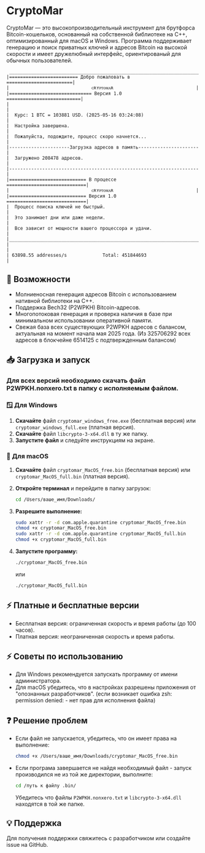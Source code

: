 # CryptoMar

CryptoMar — это высокопроизводительный инструмент для брутфорса Bitcoin-кошельков, основанный на собственной библиотеке на C++, оптимизированный для macOS и Windows. Программа поддерживает генерацию и поиск приватных ключей и адресов Bitcoin на высокой скорости и имеет дружелюбный интерфейс, ориентированый для обычных пользователей.

```plaintext
 _____________________________________________________________________
|========================= Добро пожаловать в ========================|
|                              ᴄʀʏᴘᴛᴏᴍᴀʀ                              |
|============================== Версия 1.0 ===========================|
|                                                                     |
|  Курс: 1 BTC = 103881 USD. (2025-05-16 03:24:08)                    |
|  Настройка завершена.                                               |
|  Пожалуйста, подождите, процесс скоро начнется...                   |
|----------------------Загрузка адресов в память----------------------|
|  Загружено 208478 адресов.                                          |
|---------------------------------------------------------------------|
|============================ В процессе =============================|
|                              ᴄʀʏᴘᴛᴏᴍᴀʀ                              |
|============================ Версия 1.0 =============================|
|  Процесс поиска ключей не быстрый.                                  |
|  Это занимает дни или даже недели.                                  |
|  Все зависит от мощности вашего процессора и удачи.                 |
|_____________________________________________________________________|
|                                                                     |
| 63898.55 addresses/s             Total: 451844693                   |
```

## 🚀 Возможности

* Молниеносная генерация адресов Bitcoin с использованием нативной библиотеки на C++.
* Поддержка Bech32 (P2WPKH) Bitcoin-адресов.
* Многопотоковая генерация и проверка наличия в базе при минимальном использовании оперативной памяти.
* Свежая база всех существующих P2WPKH адресов с балансом, актуальная на момент начала мая 2025 года.
  (Из 325706292 всех адресов в блокчейне 6514125 с подтвержденным балансом)
  
## 📥 Загрузка и запуск

### Для всех версий необходимо скачать файл P2WPKH.nonxero.txt в папку с исполняемым файлом.

### 🪟 Для Windows

1. **Скачайте** файл `cryptomar_windows_free.exe` (бесплатная версия) или `cryptomar_windows_full.exe` (платная версия).
2. **Скачайте** файл `libcrypto-3-x64.dll` в ту же папку.
3. **Запустите файл** и следуйте инструкциям на экране.

### 🍎 Для macOS

1. **Скачайте** файл `cryptomar_MacOS_free.bin` (бесплатная версия) или `cryptomar_MacOS_full.bin` (платная версия).
2. **Откройте терминал** и перейдите в папку загрузок:

   ```bash
   cd /Users/ваше_имя/Downloads/
   ```
3. **Разрешите выполнение:**

   ```bash
   sudo xattr -r -d com.apple.quarantine cryptomar_MacOS_free.bin
   chmod +x cryptomar_MacOS_free.bin
   sudo xattr -r -d com.apple.quarantine cryptomar_MacOS_full.bin
   chmod +x cryptomar_MacOS_full.bin
   ```
4. **Запустите программу:**

   ```bash
   ./cryptomar_MacOS_free.bin
   ```
   или
   
   ```bash
   ./cryptomar_MacOS_full.bin
   ```

## ⚡ Платные и бесплатные версии

* Бесплатная версия: ограниченная скорость и время работы (до 100 часов).
* Платная версия: неограниченная скорость и время работы.

## ⚡ Советы по использованию

* Для Windows рекомендуется запускать программу от имени администратора.
* Для macOS убедитесь, что в настройках разрешены приложения от "опознанных разработчиков".
  (если возникает ошибка zsh: permission denied: - нет прав для исполнения файла)

## ❓ Решение проблем

* Если файл не запускается, убедитесь, что он имеет права на выполнение:

  ```bash
  chmod +x /Users/ваше_имя/Downloads/cryptomar_MacOS_free.bin
  ```

* Если програма завершается не найдя необходимый файл - запуск производился не
  из той же директории, выполните:
  ```bash
  cd /путь к файлу .bin/
  ```
  Убедитесь что файлы `P2WPKH.nonxero.txt` и `libcrypto-3-x64.dll` находятся в
  той же папке.

## 💡 Поддержка

Для получения поддержки свяжитесь с разработчиком или создайте issue на GitHub.
